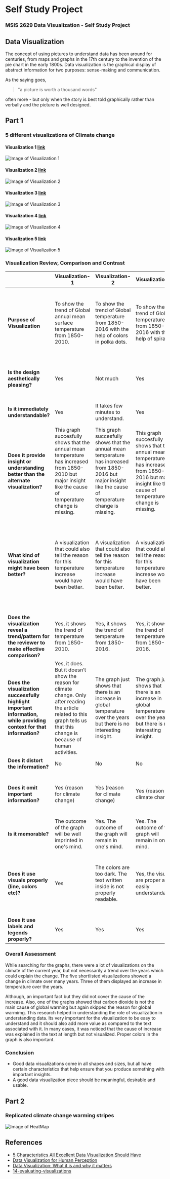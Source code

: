 # Self Study Project
### MSIS 2629 Data Visualization - Self Study Project

## Data Visualization

The concept of using pictures to understand data has been around for centuries, from maps and graphs in the 17th century to the invention of the pie chart in the early 1800s. Data visualization is the graphical display of abstract information for two purposes: sense-making and communication.

As the saying goes, 
> "a picture is worth a thousand words" 

often more - but only when the story is best told graphically rather than verbally and the picture is well designed.

## Part 1
### 5 different visualizations of Climate change 

#### Visualization 1 [link][1]

![Image of Visualization 1](images/Visualization-1.gif)

#### Visualization 2 [link][2]
![Image of Visualization 2](images/Visualization-2.png)

#### Visualization 3 [link][3]
![Image of Visualization 3](images/Visualization-3.png)

#### Visualization 4 [link][4]
![Image of Visualization 4](images/Visualization-4.png)

#### Visualization 5 [link][5]
![Image of Visualization 5](images/Visualization-5.jpg)



### Visualization Review, Comparison and Contrast

| | Visualization-1 | Visualization-2 | Visualization-3 | Visualization-4 | Visualization-5
 ----- | ------ | ------ | ------ | ------ | ------
**Purpose of Visualization** | To show the trend of Global annual mean surface temperature from 1850- 2010. | To show the trend of Global temperature from 1850- 2016 with the help of colors in polka dots. | To show the trend of Global temperature from 1850- 2016 with the help of spiral. | To show that natural sun fluctuations cause global warmimg. It shows that the temperature pattern coincides with the solar activity. | To show that carbon dioxide emmission is not the main cause for global temperature increase.
**Is the design aesthetically pleasing?** | Yes	| Not much | Yes | Yes, it is. But could be better. | No. The values on x-axis look quite congested and is not readable.
**Is it immediately understandable?** | Yes	| It takes few minutes to understand. | Yes	 | No. It takes time to understand the graph. | No. It takes some time to understand the graph.
**Does it provide insight or understanding better than the alternate visualization?** | This graph succesfully shows that the annual mean temperature has increased from 1850-2010 but major insight like the cause of temperature change is missing. | This graph succesfully shows that the annual mean temperature has increased from 1850-2016 but major insight like the cause of temperature change is missing. | This graph succesfully shows that the annual mean temperature has increased from 1850-2016 but major insight like the cause of temperature change is missing. | Yes, the content of the graph is good. The insight generated by the graph is also clear. | This graph serves the purpose well and the insight is quite clear but the design of the graph could be better.
**What kind of visualization might have been better?**	 | A visualization that could also tell the reason for this temperature increase would have been better. | A visualization that could also tell the reason for this temperature increase would have been better. | A visualization that could also tell the reason for this temperature increase would have been better. | This is good | Improvement in x-axis data would be better. Plus, the graph shows that carbon dioxide is not the main cause for temperature increase but doesn’t show what is the cause.
**Does the visualization reveal a trend/pattern for the reviewer to make effective comparison?** | Yes, it shows the trend of temperature from 1850-2010. | Yes, it shows the trend of temperature from 1850-2016. | Yes, it shows the trend of temperature from 1850-2016. | Yes | Yes, it does.
**Does the visualization successfully highlight important information, while providing context for that information?** | Yes, it does. But it doesn’t show the reason for climate change. Only after reading the article related to this graph tells us that this change is because of human activities. | The graph just shows that there is an increase in global temperature over the years but there is no interesting insight. | The graph just shows that there is an increase in global temperature over the years but there is no interesting insight. | Yes | Yes
**Does it distort the information?** | No | No | No | No | No
**Does it omit important information?** | Yes (reason for climate change) | Yes (reason for climate change) | Yes (reason for climate change) |	No | Not really. But information on the cause of the temperature change could be included.
**Is it memorable?** | The outcome of the graph will be well imprinted in one's mind. | Yes. The outcome of the graph will remain in one's mind. | Yes. The outcome of the graph will remain in one's mind. | The pattern stays in mind. | The outcome of the graph stays in mind.
**Does it use visuals properly (line, colors etc)?** | Yes | The colors are too dark. The text written inside is not properly readable. | Yes, the visuals are proper and easily understandable. | Yes, it does. | The readings on x-axis can be improved. The temperature anamoly is also explained but could be written in a better way.
**Does it use labels and legends properly?** | Yes | Yes	| Yes |	Yes | Congested x-axis.


### Overall Assessment
While searching for the graphs, there were a lot of visualizations on the climate of the current year, but not necessarily a trend over the years which could explain the change. The five shortlisted visualizations showed a change in climate over many years. Three of them displayed an increase in temperature over the years.

Although, an important fact but they did not cover the cause of the increase. Also, one of the graphs showed that carbon dioxide is not the main cause of global warming but again skipped the reason for global warmimg. This research helped in understanding the role of visualization in understanding data. Its very important for the visualization to be easy to understand and it should also add more value as compared to the text associated with it. In many cases, it was noticed that the cause of increase was explained in the text at length but not visualized. Proper colors in the graph is also important.


### Conclusion
* Good data visualizations come in all shapes and sizes, but all have certain characteristics that help ensure that you produce something with important insights.
* A good data visualization piece should be meaningful, desirable and usable.


## Part 2

### Replicated climate change warming stripes
![Image of HeatMap](tableau/HeatMap.png)


## References
[1]: http://reg.bom.gov.au/cgi-bin/climate/change/global/timeseries.cgi
[2]: https://www.climate-lab-book.ac.uk/2017/polka-dot-patterns/#more-5115
[3]: https://www.climate-lab-book.ac.uk/spirals/
[4]: https://climatechange.procon.org/view.resource.php?resourceID=003801
[5]: https://wattsupwiththat.com/2011/09/14/24-hours-of-climate-reality-gore-a-thon-hour-7/

* [5 Characteristics All Excellent Data Visualization Should Have](https://ecmapping.com/2016/05/17/5-characteristics-all-excellent-data-visualization-should-have/)
* [Data Visualization for Human Perception](https://www.interaction-design.org/literature/book/the-encyclopedia-of-human-computer-interaction-2nd-ed/data-visualization-for-human-perception)
* [Data Visualization: What it is and why it matters](https://www.sas.com/en_us/insights/big-data/data-visualization.html)
* [14-evaluating-visualizations](https://www.coursera.org/lecture/data-results/14-evaluating-visualizations-IBuU3)
